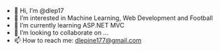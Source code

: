 - 👋 Hi, I’m @dlep17
- 👀 I’m interested in Machine Learning, Web Development and Football
- 🌱 I’m currently learning ASP.NET MVC
- 💞️ I’m looking to collaborate on ...
- 📫 How to reach me: dlepine177@gmail.com
